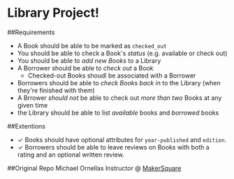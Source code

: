 Library Project!
=======

##Requirements 

* A Book should be able to be marked as `checked_out`
* You should be able to check a Book's *status* (e.g. available or check out)
* You should be able to *add new Books* to a Library
* A Borrower should be able to *check out* a Book
  * Checked-out Books shoudl be associated with a Borrower
* Borrowers should be able to *check Books back in* to the Library (when they're finished with them)
* A Brrower *should not* be able to check out *more than two* Books at any given time
* the Library should be able to list *available* books and *borrowed* books


##Extentions

* ✓ Books should have optional attributes for `year-published` and `edition`.
* ✓ Borrowers should be able to leave reviews on Books with both a rating and an optional written review.


##Original Repo
Michael Ornellas
Instructor @ [MakerSquare](http://themakersquare.com)
